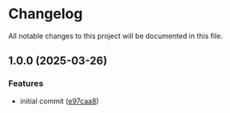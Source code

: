 # Changelog

All notable changes to this project will be documented in this file.

## 1.0.0 (2025-03-26)


### Features

* initial commit ([e97caa8](https://github.com/OBMS-Open-Business-Management-Software/module-sdk/commit/e97caa8fa425a455e45e0e792a9d55db8aaf9556))
